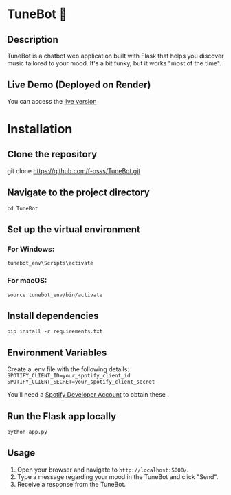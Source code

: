 # TuneBot 🎵  


## Description
TuneBot is a chatbot web application built with Flask that helps you discover music tailored to your mood.
It's a bit funky, but it works "most of the time".

## Live Demo (Deployed on Render)
You can access the [live version](https://tunebot-gaq4.onrender.com/)

# Installation
## Clone the repository
git clone https://github.com/f-osss/TuneBot.git

## Navigate to the project directory
```
cd TuneBot
```

## Set up the virtual environment
### For Windows:
```
tunebot_env\Scripts\activate
```

### For macOS:
```
source tunebot_env/bin/activate
```


## Install dependencies
```
pip install -r requirements.txt
```

## Environment Variables
Create a .env file with the following details:
``
SPOTIFY_CLIENT_ID=your_spotify_client_id
SPOTIFY_CLIENT_SECRET=your_spotify_client_secret
``

You’ll need a [Spotify Developer Account](https://developer.spotify.com/dashboard) to obtain these .

## Run the Flask app locally
```
python app.py
```

## Usage
1. Open your browser and navigate to `http://localhost:5000/`.
2. Type a message regarding your mood in the TuneBot and click "Send".
3. Receive a response from the TuneBot.


